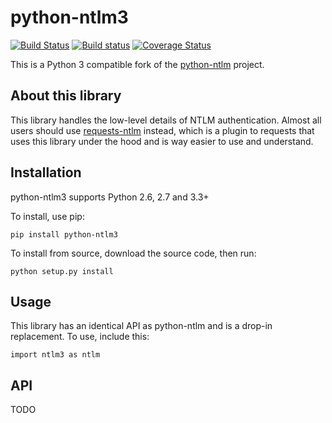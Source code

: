 python-ntlm3
============
[![Build Status](https://travis-ci.org/jborean93/python-ntlm3.svg?branch=feature/add-ntlmv2)](https://travis-ci.org/jborean93/python-ntlm) [![Build status](https://ci.appveyor.com/api/projects/status/jtgb7bk5mavgysmq?svg=true)](https://ci.appveyor.com/project/jborean93/python-ntlm3)
 [![Coverage Status](https://img.shields.io/coveralls/jborean93/python-ntlm3.svg)](https://coveralls.io/r/jborean93/python-ntlm3)

This is a Python 3 compatible fork of the [python-ntlm](https://code.google.com/p/python-ntlm) project. 

About this library
------------------

This library handles the low-level details of NTLM authentication. Almost all users should use [requests-ntlm](https://github.com/requests/requests-ntlm) instead, which is a plugin to requests that uses this library under the hood and is way easier to use and understand. 

Installation
------------

python-ntlm3 supports Python 2.6, 2.7 and 3.3+ 

To install, use pip:

    pip install python-ntlm3

To install from source, download the source code, then run:

    python setup.py install
    
Usage
------------

This library has an identical API as python-ntlm and is a drop-in replacement. To use, include this:

    import ntlm3 as ntlm

API
----------

TODO
